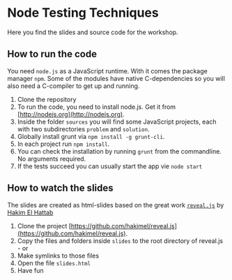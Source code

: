 Node Testing Techniques
=======================

Here you find the slides and source code for the workshop.

How to run the code
-------------

You need `node.js` as a JavaScript runtime. With it comes the package manager `npm`. Some of the modules have native C-dependencies so you will also need a C-compiler to get up and running.

1. Clone the repository
1. To run the code, you need to install node.js. Get it from [http://nodejs.org](http://nodejs.org).
1. Inside the folder `sources` you will find some JavaScript projects, each with two subdirectories `problem` and `solution`.
1. Globally install grunt via `npm install -g grunt-cli`.
1. In each project run `npm install`.
1. You can check the installation by running `grunt` from the commandline. No arguments required.
1. If the tests succeed you can usually start the app vie `node start`

How to watch the slides
-----------------------
The slides are created as html-slides based on the great work [`reveal.js`](http://lab.hakim.se/reveal-js/#/) by [Hakim El Hattab](http://hakim.se)

1. Clone the project [https://github.com/hakimel/reveal.js](https://github.com/hakimel/reveal.js).
1. Copy the files and folders inside `slides` to the root directory of reveal.js - or
1. Make symlinks to those files
1. Open the file `slides.html`
1. Have fun

